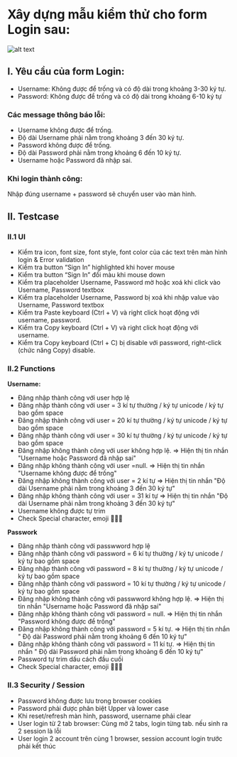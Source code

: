 # Xây dựng mẫu kiểm thử cho form Login sau:

![alt text](https://www.tutorialrepublic.com/snippets/designs/elegant-modal-login-form-with-icons.png)

## I. Yêu cầu của form Login:

- Username: Không được để trống và có độ dài trong khoảng 3-30 ký tự.
- Password: Không được để trống và có độ dài trong khoảng 6-10 ký tự

### Các message thông báo lỗi:

- Username không được để trống.
- Độ dài Username phải nằm trong khoảng 3 đến 30 ký tự.
- Password không được để trống.
- Độ dài Password phải nằm trong khoảng 6 đến 10 ký tự.
- Username hoặc Password đã nhập sai.

### Khi login thành công:

Nhập đúng username + password sẽ chuyển user vào màn hình.

## II. Testcase

### II.1 UI

- Kiểm tra icon, font size, font style, font color của các text trên màn hình login & Error validation
- Kiểm tra button “Sign In” highlighted khi hover mouse
- Kiểm tra button “Sign In” đổi màu khi mouse down
- Kiểm tra placeholder Username, Password mờ hoặc xoá khi click vào Username, Password textbox
- Kiểm tra placeholder Username, Password bị xoá khi nhập value vào Username, Password textbox
- Kiểm tra Paste keyboard (Ctrl + V) và right click hoạt động với username, password.
- Kiểm tra Copy keyboard (Ctrl + V) và right click hoạt động với username.
- Kiểm tra Copy keyboard (Ctrl + C) bị disable với password, right-click (chức năng Copy) disable.

### II.2 Functions

**Username:**

- Đăng nhập thành công với user hợp lệ
- Đăng nhập thành công với user = 3 kí tự thường / ký tự unicode / ký tự bao gồm space
- Đăng nhập thành công với user = 20 kí tự thường / ký tự unicode / ký tự bao gồm space
- Đăng nhập thành công với user = 30 kí tự thường / ký tự unicode / ký tự bao gồm space
- Đăng nhập không thành công với user không hợp lệ. => Hiện thị tin nhắn "Username hoặc Password đã nhập sai"
- Đăng nhập không thành công với user =null. => Hiện thị tin nhắn "Username không được để trống"
- Đăng nhập không thành công với user = 2 kí tự => Hiện thị tin nhắn "Độ dài Username phải nằm trong khoảng 3 đến 30 ký tự"
- Đăng nhập không thành công với user = 31 kí tự => Hiện thị tin nhắn "Độ dài Username phải nằm trong khoảng 3 đến 30 ký tự"
- Username không được tự trim
- Check Special character, emoji 🌷👩👨

**Passwork**

- Đăng nhập thành công với passwword hợp lệ
- Đăng nhập thành công với password = 6 kí tự thường / ký tự unicode / ký tự bao gồm space
- Đăng nhập thành công với password = 8 kí tự thường / ký tự unicode / ký tự bao gồm space
- Đăng nhập thành công với password = 10 kí tự thường / ký tự unicode / ký tự bao gồm space
- Đăng nhập không thành công với passwword không hợp lệ. => Hiện thị tin nhắn "Username hoặc Password đã nhập sai"
- Đăng nhập không thành công với password = null. => Hiện thị tin nhắn "Password không được để trống"
- Đăng nhập không thành công với password = 5 kí tự. => Hiện thị tin nhắn " Độ dài Password phải nằm trong khoảng 6 đến 10 ký tự"
- Đăng nhập không thành công với password = 11 kí tự. => Hiện thị tin nhắn " Độ dài Password phải nằm trong khoảng 6 đến 10 ký tự"
- Password tự trim dấu cách đầu cuối
- Check Special character, emoji 🌷👩👨

### II.3 Security / Session

- Password không được lưu trong browser cookies
- Password phải được phân biệt Upper và lower case
- Khi reset/refresh màn hình, password, username phải clear
- User login từ 2 tab browser: Cùng mở 2 tabs, login từng tab. nếu sinh ra 2 session là lỗi
- User login 2 account trên cùng 1 browser, session account login trước phải kết thúc
